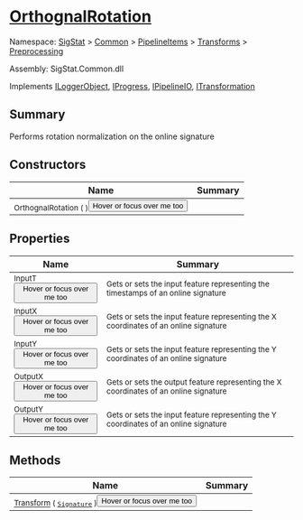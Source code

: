 # [OrthognalRotation](./OrthognalRotation.md)

Namespace: [SigStat]() > [Common](./../../../README.md) > [PipelineItems]() > [Transforms]() > [Preprocessing](./README.md)

Assembly: SigStat.Common.dll

Implements [ILoggerObject](./../../../ILoggerObject.md), [IProgress](./../../../Helpers/IProgress.md), [IPipelineIO](./../../../Pipeline/IPipelineIO.md), [ITransformation](./../../../ITransformation.md)

## Summary
Performs rotation normalization on the online signature

## Constructors

| Name | Summary | 
| --- | --- | 
| <sub>OrthognalRotation (  )</sub><button style="pointer-events: none;">Hover or focus over me too</button>| <sub></sub>| <br>


## Properties

| Name | Summary | 
| --- | --- | 
| <sub>InputT</sub><button style="pointer-events: none;">Hover or focus over me too</button>| <sub>Gets or sets the input feature representing the timestamps of an online signature</sub>| <br>
| <sub>InputX</sub><button style="pointer-events: none;">Hover or focus over me too</button>| <sub>Gets or sets the input feature representing the X coordinates of an online signature</sub>| <br>
| <sub>InputY</sub><button style="pointer-events: none;">Hover or focus over me too</button>| <sub>Gets or sets the input feature representing the Y coordinates of an online signature</sub>| <br>
| <sub>OutputX</sub><button style="pointer-events: none;">Hover or focus over me too</button>| <sub>Gets or sets the output feature representing the X coordinates of an online signature</sub>| <br>
| <sub>OutputY</sub><button style="pointer-events: none;">Hover or focus over me too</button>| <sub>Gets or sets the input feature representing the Y coordinates of an online signature</sub>| <br>


## Methods

| Name | Summary | 
| --- | --- | 
| <sub>[Transform](./Methods/OrthognalRotation-100663807.md) ( [`Signature`](./../../../Signature.md) )</sub><button style="pointer-events: none;">Hover or focus over me too</button>| <sub></sub>| <br>


